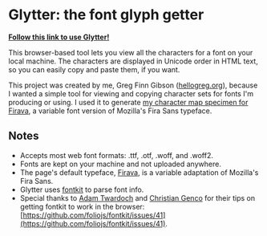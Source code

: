 # Glytter: the font glyph getter

**[Follow this link to use Glytter!](https://hellogreg.github.io/glytter/)**

This browser-based tool lets you view all the characters for a font on your local machine. The characters are displayed in Unicode order in HTML text, so you can easily copy and paste them, if you want.

This project was created by me, Greg Finn Gibson ([hellogreg.org](http://hellogreg.org)), because I wanted a simple tool for viewing and copying character sets for fonts I'm producing or using. I used it to generate [my character map specimen for Firava](https://firava.netlify.app/), a variable font version of Mozilla's Fira Sans typeface.

## Notes
* Accepts most web font formats: .ttf, .otf, .woff, and .woff2.
* Fonts are kept on your machine and not uploaded anywhere.
* The page's default typeface, [Firava](https://firava.netlify.app/), is a variable adaptation of Mozilla's Fira Sans.
* Glytter uses [fontkit](https://github.com/foliojs/fontkit) to parse font info.
* Special thanks to [Adam Twardoch](http://www.twardoch.com/) and [Christian Genco](https://christian.gen.co/) for their tips on getting fontkit to work in the browser:
[https://github.com/foliojs/fontkit/issues/41](https://github.com/foliojs/fontkit/issues/41).
